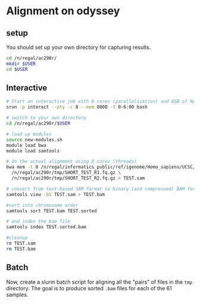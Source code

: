 # Alignment on odyssey

## setup

You should set up your own directory for capturing results.

```bash
cd /n/regal/ac290r/
mkdir $USER
cd $USER
```

## Interactive

```bash
# Start an interactive job with 8 cores (parallelization) and 8GB of RAM for 6 hours
srun -p interact --pty -c 8 --mem 8000 -t 0-6:00 bash

# switch to your own directory
cd /n/regal/ac290r/$USER

# load up modules
source new-modules.sh
module load bwa
module load samtools

# do the actual alignment using 8 cores (threads)
bwa mem -t 8 /n/regal/informatics_public/ref/igenome/Homo_sapiens/UCSC/hg19/Sequence/BWAIndex/genome.fa \
  /n/regal/ac290r/tmp/SHORT_TEST_R1.fq.gz \
  /n/regal/ac290r/tmp/SHORT_TEST_R2.fq.gz > TEST.sam

# convert from text-based SAM format to binary (and compressed) BAM format
samtools view -bS TEST.sam > TEST.bam

#sort into chromosome order
samtools sort TEST.bam TEST.sorted

# and index the bam file
samtools index TEST.sorted.bam

#cleanup 
rm TEST.sam
rm TEST.bam
```

## Batch

Now, create a slurm batch script for aligning all the "pairs" of files in the `tmp` directory. The goal is to produce
sorted `.bam` files for each of the 61 samples.

